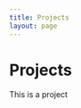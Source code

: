 ```yaml
---
title: Projects
layout: page
---
```

# Projects
<html>
<head>
<style>
.container {
  position: relative;
  width: 50%;
}

.image {
  display: block;
  width: 100%;
  height: auto;
}

.overlay {
  position: absolute;
  top: 0;
  bottom: 0;
  left: 0;
  right: 0;
  height: 100%;
  width: 100%;
  opacity: 0;
  transition: .5s ease;
  background-color: #4B0082;
}

.container:hover .overlay {
  opacity: 0.8;
}

.text {
  color: white;
  font-size: 20px;
  position: absolute;
  top: 50%;
  left: 50%;
  transform: translate(-50%, -50%);
  -ms-transform: translate(-50%, -50%);
}
</style>
</head>
<body>

<div class = "img_row">
	<!--<div class="container">-->
		<img class="col one" src="https://is3-ssl.mzstatic.com/image/thumb/Purple3/v4/27/f1/66/27f16680-aa08-b81a-8a4b-6648cfbc5dc9/source/256x256bb.jpg" alt="" title="example image"/>
		<div class="overlay">
    		<div class="text">This is a project</div>
  		</div>
	<!--</div>-->
	<img class="col one" src="https://is3-ssl.mzstatic.com/image/thumb/Purple62/v4/58/6c/a7/586ca79c-7f7f-1bd6-d24a-b44e0f6f2de5/source/256x256bb.jpg" alt="" title="example image"/>
	<img class="col one" src="https://is3-ssl.mzstatic.com/image/thumb/Purple3/v4/27/f1/66/27f16680-aa08-b81a-8a4b-6648cfbc5dc9/source/256x256bb.jpg" alt="" title="example image"/>
</div>

<div class="img_row">
	<img class="col two" src="https://is3-ssl.mzstatic.com/image/thumb/Purple3/v4/27/f1/66/27f16680-aa08-b81a-8a4b-6648cfbc5dc9/source/256x256bb.jpg" alt="" title="example image"/>
	<img class="col two" src="https://is3-ssl.mzstatic.com/image/thumb/Purple62/v4/58/6c/a7/586ca79c-7f7f-1bd6-d24a-b44e0f6f2de5/source/256x256bb.jpg" alt="" title="example image"/>
	<img class="col two" src="https://is3-ssl.mzstatic.com/image/thumb/Purple3/v4/27/f1/66/27f16680-aa08-b81a-8a4b-6648cfbc5dc9/source/256x256bb.jpg" alt="" title="example image"/>
</div>

</body>
</html>


